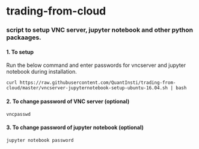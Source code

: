 # trading-from-cloud
### script to setup VNC server, jupyter notebook and other python packaages.

#### 1. To setup

Run the below command and enter passwords for vncserver and jupyter notebook during installation. 

`curl https://raw.githubusercontent.com/QuantInsti/trading-from-cloud/master/vncserver-jupyternotebook-setup-ubuntu-16.04.sh | bash` 



#### 2. To change password of VNC server (optional)
`vncpasswd`

#### 3. To change password of jupyter notebook (optional)
`jupyter notebook password`
